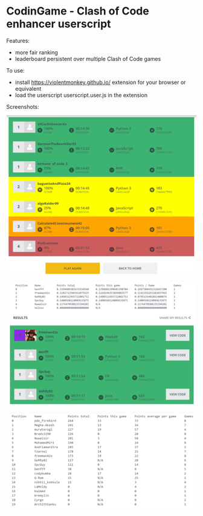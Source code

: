 # CodinGame - Clash of Code enhancer userscript

Features:

* more fair ranking
* leaderboard persistent over multiple Clash of Code games

To use:

* install https://violentmonkey.github.io/ extension for your browser or equivalent
* load the userscript userscript.user.js in the extension

Screenshots:

![](images/screenshot1.png)

![](images/screenshot2.png)

![](images/screenshot3.png)